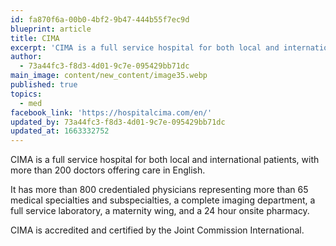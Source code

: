 ```yaml
---
id: fa870f6a-00b0-4bf2-9b47-444b55f7ec9d
blueprint: article
title: CIMA
excerpt: 'CIMA is a full service hospital for both local and international patients'
author:
  - 73a44fc3-f8d3-4d01-9c7e-095429bb71dc
main_image: content/new_content/image35.webp
published: true
topics:
  - med
facebook_link: 'https://hospitalcima.com/en/'
updated_by: 73a44fc3-f8d3-4d01-9c7e-095429bb71dc
updated_at: 1663332752
---
```

CIMA is a full service hospital for both local and international patients, with more than 200 doctors offering care in English. 

It has more than 800 credentialed physicians representing more than 65 medical specialties and subspecialties, a complete imaging department, a full service laboratory, a maternity wing, and a 24 hour onsite pharmacy.

CIMA is accredited and certified by the Joint Commission International.